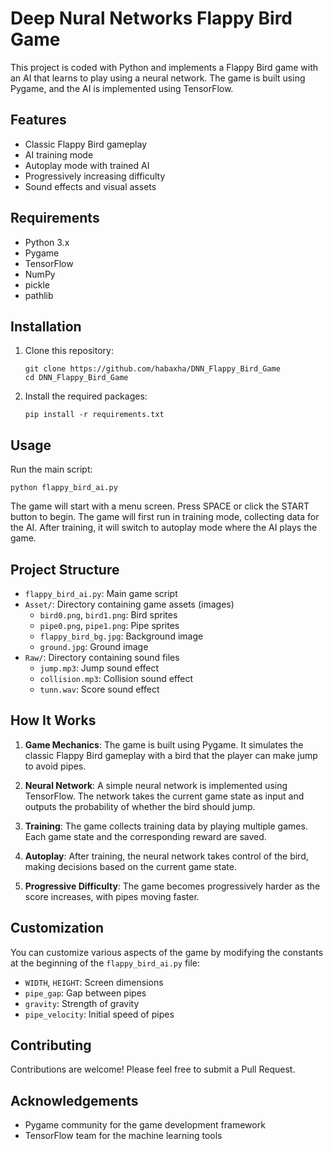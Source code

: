 # Deep Nural Networks Flappy Bird Game

This project is coded with Python and implements a Flappy Bird game with an AI that learns to play using a neural network. The game is built using Pygame, and the AI is implemented using TensorFlow.

## Features

- Classic Flappy Bird gameplay
- AI training mode
- Autoplay mode with trained AI
- Progressively increasing difficulty
- Sound effects and visual assets

## Requirements

- Python 3.x
- Pygame
- TensorFlow
- NumPy
- pickle
- pathlib


## Installation

1. Clone this repository:
   ```
   git clone https://github.com/habaxha/DNN_Flappy_Bird_Game
   cd DNN_Flappy_Bird_Game
   ```

2. Install the required packages:
   ```
   pip install -r requirements.txt
   ```

## Usage

Run the main script:
```
python flappy_bird_ai.py
```

The game will start with a menu screen. Press SPACE or click the START button to begin. The game will first run in training mode, collecting data for the AI. After training, it will switch to autoplay mode where the AI plays the game.

## Project Structure

- `flappy_bird_ai.py`: Main game script
- `Asset/`: Directory containing game assets (images)
  - `bird0.png`, `bird1.png`: Bird sprites
  - `pipe0.png`, `pipe1.png`: Pipe sprites
  - `flappy_bird_bg.jpg`: Background image
  - `ground.jpg`: Ground image
- `Raw/`: Directory containing sound files
  - `jump.mp3`: Jump sound effect
  - `collision.mp3`: Collision sound effect
  - `tunn.wav`: Score sound effect

## How It Works

1. **Game Mechanics**: The game is built using Pygame. It simulates the classic Flappy Bird gameplay with a bird that the player can make jump to avoid pipes.

2. **Neural Network**: A simple neural network is implemented using TensorFlow. The network takes the current game state as input and outputs the probability of whether the bird should jump.

3. **Training**: The game collects training data by playing multiple games. Each game state and the corresponding reward are saved.

4. **Autoplay**: After training, the neural network takes control of the bird, making decisions based on the current game state.

5. **Progressive Difficulty**: The game becomes progressively harder as the score increases, with pipes moving faster.

## Customization

You can customize various aspects of the game by modifying the constants at the beginning of the `flappy_bird_ai.py` file:

- `WIDTH`, `HEIGHT`: Screen dimensions
- `pipe_gap`: Gap between pipes
- `gravity`: Strength of gravity
- `pipe_velocity`: Initial speed of pipes

## Contributing

Contributions are welcome! Please feel free to submit a Pull Request.


## Acknowledgements

- Pygame community for the game development framework
- TensorFlow team for the machine learning tools
